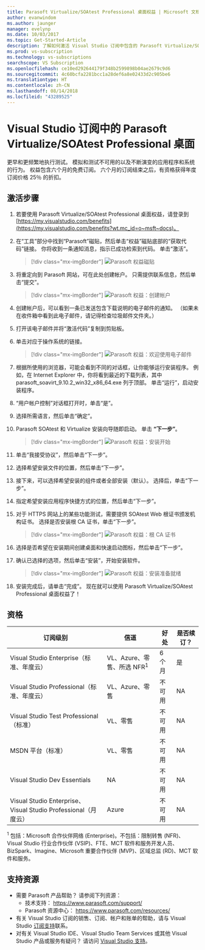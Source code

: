 ```yaml
---
title: Parasoft Virtualize/SOAtest Professional 桌面权益 | Microsoft 文档
author: evanwindom
ms.author: jaunger
manager: evelynp
ms.date: 10/03/2017
ms.topic: Get-Started-Article
description: 了解如何激活 Visual Studio 订阅中包含的 Parasoft Virtualize/SOA Test Professional 订阅。
ms.prod: vs-subscription
ms.technology: vs-subscriptions
searchscope: VS Subscription
ms.openlocfilehash: ce10ed292644179f348b2599898b04ae2679c9d6
ms.sourcegitcommit: 4c60bcfa2281bcc1a28def6a8e02433d2c905be6
ms.translationtype: HT
ms.contentlocale: zh-CN
ms.lasthandoff: 08/14/2018
ms.locfileid: "43289525"
---
```

# <a name="parasoft-virtualizesoatest-professional-desktop-in-visual-studio-subscriptions"></a>Visual Studio 订阅中的 Parasoft Virtualize/SOAtest Professional 桌面

更早和更频繁地执行测试。  模拟和测试不可用的以及不断演变的应用程序和系统的行为。  权益包含六个月的免费订阅。  六个月的订阅结束之后，有资格获得年度订阅价格 25％ 的折扣。


## <a name="activation-steps"></a>激活步骤

1.  若要使用 Parasoft Virtualize/SOAtest Professional 桌面权益，请登录到 [https://my.visualstudio.com/benefits](https://my.visualstudio.com/benefits?wt.mc_id=o~msft~docs)。

2.  在“工具”部分中找到“Parasoft”磁贴，然后单击“权益”磁贴底部的“获取代码”链接。   你将收到一条通知消息，指示已成功检索到代码。  单击“激活”。
    > [!div class="mx-imgBorder"]
    > ![Parasoft 权益磁贴](_img\vs-parasoft\vs-parasoft-tile.png)

2.  将重定向到 Parasoft 网站，可在此处创建帐户。  只需提供联系信息，然后单击“提交”。
    > [!div class="mx-imgBorder"]
    > ![Parasoft 权益：创建帐户](_img\vs-parasoft\vs-parasoft-account-cropped.png)


3.  创建帐户后，可以看到一条已发送包含下载说明的电子邮件的通知。  （如果未在收件箱中看到此电子邮件，请记得检查垃圾邮件文件夹。）

4.  打开该电子邮件并将“激活代码”复制到剪贴板。

5.  单击对应于操作系统的链接。
    > [!div class="mx-imgBorder"]
    > ![Parasoft 权益：欢迎使用电子邮件](_img\vs-parasoft\vs-parasoft-email.png)

6.  根据所使用的浏览器，可能会看到不同的对话框，让你能够运行安装程序。  例如，在 Internet Explorer 中，你将看到最近的下载列表，其中 parasoft_soavirt_9.10.2_win32_x86_64.exe 列于顶部。 单击“运行”，启动安装程序。

7.  “用户帐户控制”对话框打开时，单击“是”。

8.  选择所需语言，然后单击“确定”。

9.  Parasoft SOAtest 和 Virtualize 安装向导随即启动。  单击 **“下一步”**。
    > [!div class="mx-imgBorder"]
    >![Parasoft 权益：安装开始](_img\vs-parasoft\vs-parasoft-start-install.png)

10. 单击“我接受协议”，然后单击“下一步”。

11. 选择希望安装文件的位置，然后单击“下一步”。

12. 接下来，可以选择希望安装的组件或者全部安装（默认）。  选择后，单击“下一步”。

13. 指定希望安装应用程序快捷方式的位置，然后单击“下一步”。

14. 对于 HTTPS 网站上的某些功能测试，需要提供 SOAtest Web 根证书颁发机构证书。  选择是否安装根 CA 证书，单击“下一步”。
    > [!div class="mx-imgBorder"]
    > ![Parasoft 权益：根 CA 证书](_img\vs-parasoft\vs-parasoft-install-root-ca.png)

15. 选择是否希望在安装期间创建桌面和快速启动图标，然后单击“下一步”。

16. 确认已选择的选项，然后单击“安装”，开始安装软件。
    > [!div class="mx-imgBorder"]
    > ![Parasoft 权益：安装准备就绪](_img\vs-parasoft\vs-parasoft-ready-to-install.png)

17. 安装完成后，请单击“完成”。 现在就可以使用 Parasoft Virtualize/SOAtest Professional 桌面权益了！

## <a name="eligibility"></a>资格
| 订阅级别                                                 |     信道                                            | 好处                                                          | 是否续订？    |
|--------------------------------------------------------------------|---------------------------------------------------------|------------------------------------------------------------------|---------------|
| Visual Studio Enterprise（标准、年度云）   | VL、Azure、零售、所选 NFR<sup>1</sup> | 6 个月       |  是       |
| Visual Studio Professional（标准、年度云） | VL、Azure、零售                                       | 不可用                                                           |NA         |
| Visual Studio Test Professional（标准）                         | VL、零售                                              | 不可用                                                           |NA         |
| MSDN 平台（标准）                                          | VL、零售                                              | 不可用                                                           |NA         |
| Visual Studio Dev Essentials | NA  | 不可用|NA |
| Visual Studio Enterprise、Visual Studio Professional（月度云） | Azure                                       | 不可用                                                           |NA|

<sup>1</sup> 包括：Microsoft 合作伙伴网络 (Enterprise)。不包括：限制转售 (NFR)、Visual Studio 行业合作伙伴 (VSIP)、FTE、MCT 软件和服务开发人员、BizSpark、Imagine、Microsoft 重要合作伙伴 (MVP)、区域总监 (RD)、MCT 软件和服务。



## <a name="support-resources"></a>支持资源
-  需要 Parasoft 产品帮助？  请参阅下列资源：
    - 技术支持： https://www.parasoft.com/support/
    - Parasoft 资源中心： https://www.parasoft.com/resources/
-  有关 Visual Studio 订阅的销售、订阅、帐户和账单的帮助，请与 Visual Studio [订阅支持](https://visualstudio.microsoft.com/subscriptions/support/)联系。
-  对有关 Visual Studio IDE、Visual Studio Team Services 或其他 Visual Studio 产品或服务有疑问？  请访问 [Visual Studio 支持](https://visualstudio.microsoft.com/support/)。